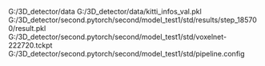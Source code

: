 G:/3D_detector/data
G:/3D_detector/data/kitti_infos_val.pkl
G:/3D_detector/second.pytorch/second/model_test1/std/results/step_185700/result.pkl
G:/3D_detector/second.pytorch/second/model_test1/std/voxelnet-222720.tckpt
G:/3D_detector/second.pytorch/second/model_test1/std/pipeline.config